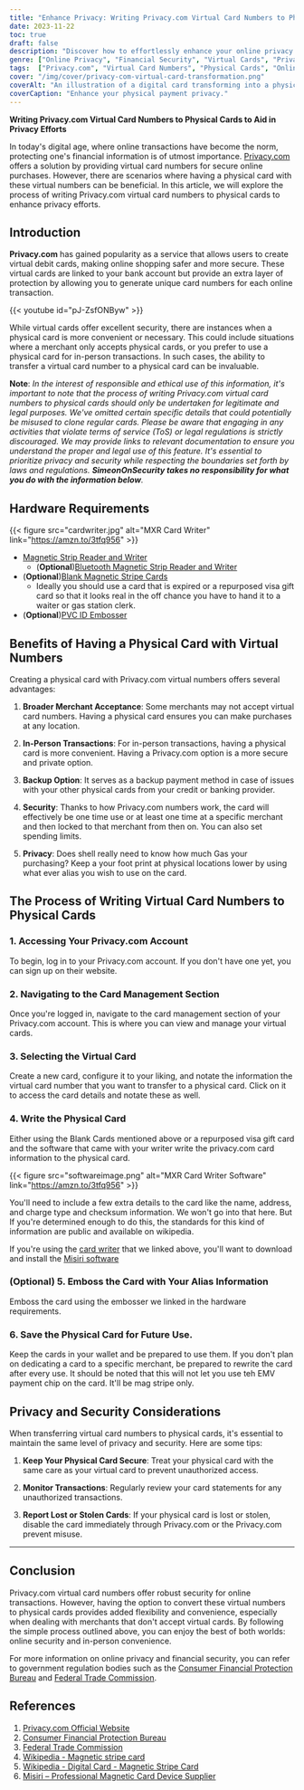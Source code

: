 ```yaml
---
title: "Enhance Privacy: Writing Privacy.com Virtual Card Numbers to Physical Cards"
date: 2023-11-22
toc: true
draft: false
description: "Discover how to effortlessly enhance your online privacy by writing Privacy.com virtual card numbers to physical cards. Protect your finances securely and conveniently."
genre: ["Online Privacy", "Financial Security", "Virtual Cards", "Privacy.com", "Digital Transactions", "Secure Payments", "Financial Protection", "Ecommerce Security", "Card Management", "Privacy Enhancement"]
tags:  ["Privacy.com", "Virtual Card Numbers", "Physical Cards", "Online Privacy", "Financial Security", "Secure Payments", "Privacy Enhancement", "Digital Transactions", "Ecommerce Security", "Financial Protection", "Enhance Online Privacy", "Writing Virtual Card Numbers", "Secure Financial Transactions", "Protect Personal Information", "Privacy.com Card Management", "Virtual Cards for Security", "Privacy and Security Tips", "Online Payment Methods", "Financial Data Protection", "Privacy Strategies"]
cover: "/img/cover/privacy-com-virtual-card-transformation.png"
coverAlt: "An illustration of a digital card transforming into a physical card."
coverCaption: "Enhance your physical payment privacy."
---
```


**Writing Privacy.com Virtual Card Numbers to Physical Cards to Aid in Privacy Efforts**

In today's digital age, where online transactions have become the norm, protecting one's financial information is of utmost importance. [Privacy.com](https://privacy.com) offers a solution by providing virtual card numbers for secure online purchases. However, there are scenarios where having a physical card with these virtual numbers can be beneficial. In this article, we will explore the process of writing Privacy.com virtual card numbers to physical cards to enhance privacy efforts.

## Introduction

**Privacy.com** has gained popularity as a service that allows users to create virtual debit cards, making online shopping safer and more secure. These virtual cards are linked to your bank account but provide an extra layer of protection by allowing you to generate unique card numbers for each online transaction.

{{< youtube id="pJ-ZsfONByw" >}}

While virtual cards offer excellent security, there are instances when a physical card is more convenient or necessary. This could include situations where a merchant only accepts physical cards, or you prefer to use a physical card for in-person transactions. In such cases, the ability to transfer a virtual card number to a physical card can be invaluable.

**Note**: *In the interest of responsible and ethical use of this information, it's important to note that the process of writing Privacy.com virtual card numbers to physical cards should only be undertaken for legitimate and legal purposes. We've omitted certain specific details that could potentially be misused to clone regular cards. Please be aware that engaging in any activities that violate terms of service (ToS) or legal regulations is strictly discouraged. We may provide links to relevant documentation to ensure you understand the proper and legal use of this feature. It's essential to prioritize privacy and security while respecting the boundaries set forth by laws and regulations. **SimeonOnSecurity takes no responsibility for what you do with the information below**.*

## Hardware Requirements

{{< figure src="cardwriter.jpg" alt="MXR Card Writer" link="https://amzn.to/3tfq956" >}}

- [Magnetic Strip Reader and Writer](https://amzn.to/3tfq956)
  - (**Optional**)[Bluetooth Magnetic Strip Reader and Writer](https://amzn.to/3ZNjfjG)
- (**Optional**)[Blank Magnetic Stripe Cards](https://amzn.to/3ZxARQx)
  - Ideally you should use a card that is expired or a repurposed visa gift card so that it looks real in the off chance you have to hand it to a waiter or gas station clerk.
- (**Optional**)[PVC ID Embosser](https://amzn.to/3rzdvNR)

## Benefits of Having a Physical Card with Virtual Numbers

Creating a physical card with Privacy.com virtual numbers offers several advantages:

1. **Broader Merchant Acceptance**: Some merchants may not accept virtual card numbers. Having a physical card ensures you can make purchases at any location.

2. **In-Person Transactions**: For in-person transactions, having a physical card is more convenient. Having a Privacy.com option is a more secure and private option.

3. **Backup Option**: It serves as a backup payment method in case of issues with your other physical cards from your credit or banking provider.

4. **Security**: Thanks to how Privacy.com numbers work, the card will effectively be one time use or at least one time at a specific merchant and then locked to that merchant from then on. You can also set spending limits. 

5. **Privacy**: Does shell really need to know how much Gas your purchasing? Keep a your foot print at physical locations lower by using what ever alias you wish to use on the card.

## The Process of Writing Virtual Card Numbers to Physical Cards

### 1. **Accessing Your Privacy.com Account**

To begin, log in to your Privacy.com account. If you don't have one yet, you can sign up on their website. 

### 2. **Navigating to the Card Management Section**

Once you're logged in, navigate to the card management section of your Privacy.com account. This is where you can view and manage your virtual cards.

### 3. **Selecting the Virtual Card**

Create a new card, configure it to your liking, and notate the information the virtual card number that you want to transfer to a physical card. Click on it to access the card details and notate these as well.

### 4. Write the Physical Card

Either using the Blank Cards mentioned above or a repurposed visa gift card and the software that came with your writer write the privacy.com card information to the physical card. 

{{< figure src="softwareimage.png" alt="MXR Card Writer Software" link="https://amzn.to/3tfq956" >}}

You'll need to include a few extra details to the card like the name, address, and charge type and checksum information. We won't go into that here. But If you're determined enough to do this, the standards for this kind of information are public and available on wikipedia.

If you're using the [card writer](https://amzn.to/3tfq956) that we linked above, you'll want to download and install the [Misiri software](https://www.msrdevice.com/software/Misiri.zip)

### (Optional) 5. Emboss the Card with Your Alias Information

Emboss the card using the embosser we linked in the hardware requirements.

### 6. Save the Physical Card for Future Use.
Keep the cards in your wallet and be prepared to use them.
If you don't plan on dedicating a card to a specific merchant, be prepared to rewrite the card after every use.
It should be noted that this will not let you use teh EMV payment chip on the card. It'll be mag stripe only. 

## Privacy and Security Considerations

When transferring virtual card numbers to physical cards, it's essential to maintain the same level of privacy and security. Here are some tips:

1. **Keep Your Physical Card Secure**: Treat your physical card with the same care as your virtual card to prevent unauthorized access.

2. **Monitor Transactions**: Regularly review your card statements for any unauthorized transactions.

3. **Report Lost or Stolen Cards**: If your physical card is lost or stolen, disable the card immediately through Privacy.com or the Privacy.com prevent misuse.

______

## Conclusion

Privacy.com virtual card numbers offer robust security for online transactions. However, having the option to convert these virtual numbers to physical cards provides added flexibility and convenience, especially when dealing with merchants that don't accept virtual cards. By following the simple process outlined above, you can enjoy the best of both worlds: online security and in-person convenience.

For more information on online privacy and financial security, you can refer to government regulation bodies such as the [Consumer Financial Protection Bureau](https://www.consumerfinance.gov/) and [Federal Trade Commission](https://www.ftc.gov/).

## References

1. [Privacy.com Official Website](https://www.privacy.com/)
2. [Consumer Financial Protection Bureau](https://www.consumerfinance.gov/)
3. [Federal Trade Commission](https://www.ftc.gov/)
4. [Wikipedia - Magnetic stripe card](https://simple.wikipedia.org/wiki/Magnetic_stripe_card)
5. [Wikipedia - Digital Card - Magnetic Stripe Card](https://en.wikipedia.org/wiki/Digital_card#Magnetic_stripe_card)
6. [Misiri – Professional Magnetic Card Device Supplier](https://www.msrdevice.com/)



